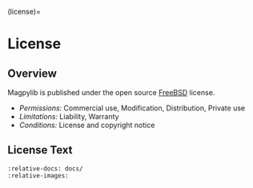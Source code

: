 (license)=
# License



## Overview

Magpylib is published under the open source [FreeBSD](https://www.freebsd.org/copyright/freebsd-license/) license.

- *Permissions:* Commercial use, Modification, Distribution, Private use
- *Limitations:* Liability, Warranty
- *Conditions:* License and copyright notice

## License Text

```{include} ../../../LICENSE
:relative-docs: docs/
:relative-images:
```
